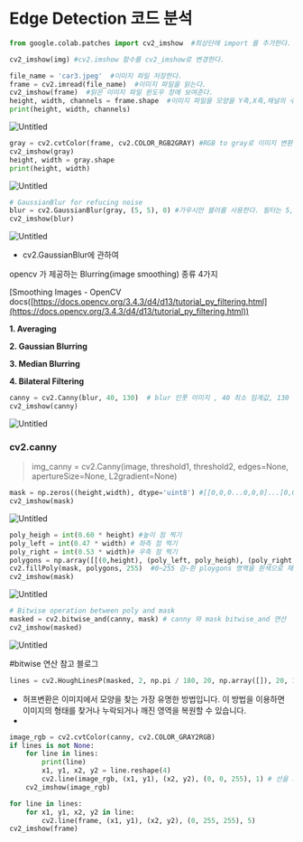 # Edge Detection 코드 분석

```python
from google.colab.patches import cv2_imshow  #최상단에 import 를 추가한다.

cv2_imshow(img) #cv2.imshow 함수를 cv2_imshow로 변경한다.
```

```python
file_name = 'car3.jpeg'  #이미지 파일 저장한다.
frame = cv2.imread(file_name)  #이미지 파일을 읽는다.
cv2_imshow(frame)  #읽은 이미지 파일 윈도우 창에 보여준다.
height, width, channels = frame.shape  #이미지 파일을 모양을 Y축,X축,채널의 수 순서로 retrun 한다.
print(height, width, channels)
```

![Untitled](Edge%20Detection%20%E1%84%8F%E1%85%A9%E1%84%83%E1%85%B3%20%E1%84%87%E1%85%AE%E1%86%AB%E1%84%89%E1%85%A5%E1%86%A8%20dd0fe70f70cd47788754d204d3c3fe17/Untitled.png)

```python
gray = cv2.cvtColor(frame, cv2.COLOR_RGB2GRAY) #RGB to gray로 이미지 변환한다
cv2_imshow(gray)
height, width = gray.shape
print(height, width)
```

![Untitled](Edge%20Detection%20%E1%84%8F%E1%85%A9%E1%84%83%E1%85%B3%20%E1%84%87%E1%85%AE%E1%86%AB%E1%84%89%E1%85%A5%E1%86%A8%20dd0fe70f70cd47788754d204d3c3fe17/Untitled%201.png)

```python
# GaussianBlur for refucing noise
blur = cv2.GaussianBlur(gray, (5, 5), 0) #가우시안 블러를 사용한다. 필터는 5,5
cv2_imshow(blur)
```

![Untitled](Edge%20Detection%20%E1%84%8F%E1%85%A9%E1%84%83%E1%85%B3%20%E1%84%87%E1%85%AE%E1%86%AB%E1%84%89%E1%85%A5%E1%86%A8%20dd0fe70f70cd47788754d204d3c3fe17/Untitled%202.png)

- cv2.GaussianBlur에 관하여

opencv 가 제공하는 Blurring(image smoothing) 종류 4가지 

[Smoothing Images - OpenCV docs([https://docs.opencv.org/3.4.3/d4/d13/tutorial_py_filtering.html](https://docs.opencv.org/3.4.3/d4/d13/tutorial_py_filtering.html))

**1. Averaging**

**2. Gaussian Blurring**

**3. Median Blurring**

**4. Bilateral Filtering**

```python
canny = cv2.Canny(blur, 40, 130)  # blur 인풋 이미지 , 40 최소 임계값, 130 최대 임계값 지정한다.
cv2_imshow(canny)
```

![Untitled](Edge%20Detection%20%E1%84%8F%E1%85%A9%E1%84%83%E1%85%B3%20%E1%84%87%E1%85%AE%E1%86%AB%E1%84%89%E1%85%A5%E1%86%A8%20dd0fe70f70cd47788754d204d3c3fe17/Untitled%203.png)

### cv2.canny

> img_canny = cv2.Canny(image, threshold1, threshold2, edges=None, apertureSize=None, L2gradient=None)
> 

```python
mask = np.zeros((height,width), dtype='uint8') #[[0,0,0...0,0,0]...[0,0,0,...0]] 0배열 추가
cv2_imshow(mask)
```

![Untitled](Edge%20Detection%20%E1%84%8F%E1%85%A9%E1%84%83%E1%85%B3%20%E1%84%87%E1%85%AE%E1%86%AB%E1%84%89%E1%85%A5%E1%86%A8%20dd0fe70f70cd47788754d204d3c3fe17/Untitled%204.png)

```python
poly_heigh = int(0.60 * height) #높이 점 찍기
poly_left = int(0.47 * width) # 좌측 점 찍기
poly_right = int(0.53 * width)# 우측 점 찍기
polygons = np.array([[(0,height), (poly_left, poly_heigh), (poly_right, poly_heigh), (width, height)]]) #하나의 array로 
cv2.fillPoly(mask, polygons, 255)  #0~255 검~흰 ploygons 영역을 흰색으로 채운다
cv2_imshow(mask)
```

![Untitled](Edge%20Detection%20%E1%84%8F%E1%85%A9%E1%84%83%E1%85%B3%20%E1%84%87%E1%85%AE%E1%86%AB%E1%84%89%E1%85%A5%E1%86%A8%20dd0fe70f70cd47788754d204d3c3fe17/Untitled%205.png)

```python
# Bitwise operation between poly and mask
masked = cv2.bitwise_and(canny, mask) # canny 와 mask bitwise_and 연산 
cv2_imshow(masked)
```

![Untitled](Edge%20Detection%20%E1%84%8F%E1%85%A9%E1%84%83%E1%85%B3%20%E1%84%87%E1%85%AE%E1%86%AB%E1%84%89%E1%85%A5%E1%86%A8%20dd0fe70f70cd47788754d204d3c3fe17/Untitled%206.png)

#bitwise 연산 참고 블로그

```python
lines = cv2.HoughLinesP(masked, 2, np.pi / 180, 20, np.array([]), 20, 10)
```

- 허프변환은 이미지에서 모양을 찾는 가장 유명한 방법입니다. 이 방법을 이용하면 이미지의 형태를 찾거나 누락되거나 깨진 영역을 복원할 수 있습니다.
- 

```python
image_rgb = cv2.cvtColor(canny, cv2.COLOR_GRAY2RGB)
if lines is not None:
    for line in lines:
        print(line)
        x1, y1, x2, y2 = line.reshape(4)
        cv2.line(image_rgb, (x1, y1), (x2, y2), (0, 0, 255), 1) # 선을 그린다(이미지파일,좌표,좌표,색깔,선두께)
    cv2_imshow(image_rgb)
```

```python
for line in lines:
    for x1, y1, x2, y2 in line:
        cv2.line(frame, (x1, y1), (x2, y2), (0, 255, 255), 5)
cv2_imshow(frame)
```
